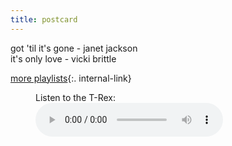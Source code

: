 ```yaml
---
title: postcard
---
```


got 'til it's gone - janet jackson  
it's only love - vicki brittle  

[more playlists](/playlists){:. internal-link}  

<figure>
    <figcaption>Listen to the T-Rex:</figcaption>
    <audio
        controls
        src="Macintosh HD/Users/aashnamajmudar/my-digital-garden/songs/ItsOnlyLove.mp3">
            Your browser does not support the
            <code>audio</code> element.
    </audio>
</figure>

